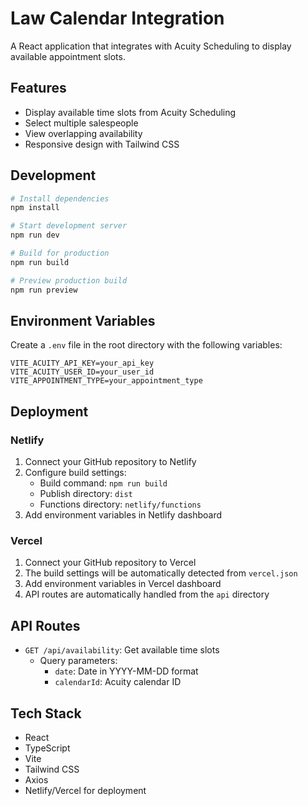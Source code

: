# Law Calendar Integration

A React application that integrates with Acuity Scheduling to display available appointment slots.

## Features

- Display available time slots from Acuity Scheduling
- Select multiple salespeople
- View overlapping availability
- Responsive design with Tailwind CSS

## Development

```bash
# Install dependencies
npm install

# Start development server
npm run dev

# Build for production
npm run build

# Preview production build
npm run preview
```

## Environment Variables

Create a `.env` file in the root directory with the following variables:

```env
VITE_ACUITY_API_KEY=your_api_key
VITE_ACUITY_USER_ID=your_user_id
VITE_APPOINTMENT_TYPE=your_appointment_type
```

## Deployment

### Netlify

1. Connect your GitHub repository to Netlify
2. Configure build settings:
   - Build command: `npm run build`
   - Publish directory: `dist`
   - Functions directory: `netlify/functions`
3. Add environment variables in Netlify dashboard

### Vercel

1. Connect your GitHub repository to Vercel
2. The build settings will be automatically detected from `vercel.json`
3. Add environment variables in Vercel dashboard
4. API routes are automatically handled from the `api` directory

## API Routes

- `GET /api/availability`: Get available time slots
  - Query parameters:
    - `date`: Date in YYYY-MM-DD format
    - `calendarId`: Acuity calendar ID

## Tech Stack

- React
- TypeScript
- Vite
- Tailwind CSS
- Axios
- Netlify/Vercel for deployment